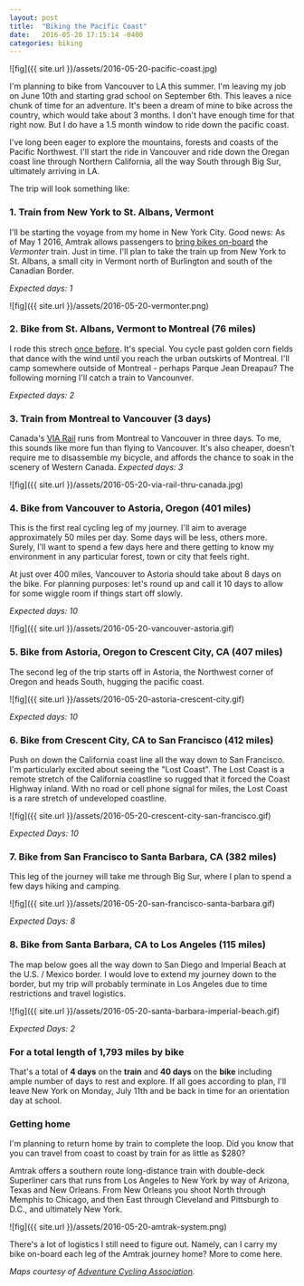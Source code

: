 ```yaml
---
layout: post
title:  "Biking the Pacific Coast"
date:   2016-05-20 17:15:14 -0400
categories: biking
---
```


![fig]({{ site.url }}/assets/2016-05-20-pacific-coast.jpg)

I'm planning to bike from Vancouver to LA this summer. I'm leaving my job on June 10th and starting grad school on September 6th. This leaves a nice chunk of time for an adventure. It's been a dream of mine to bike across the country, which would take about 3 months. I don't have enough time for that right now.  But I do have a 1.5 month window to ride down the pacific coast. 

I've long been eager to explore the mountains, forests and coasts of the Pacific Northwest. I'll start the ride in Vancouver and ride down the Oregan coast line through Northern California, all the way South through Big Sur, ultimately arriving in LA.

The trip will look something like:

### 1. Train from New York to St. Albans, Vermont

I'll be starting the voyage from my home in New York City. Good news: As of May 1 2016, Amtrak allows passengers to [bring bikes on-board](http://media.amtrak.com/2016/04/amtrak-now-offers-bike-service-on-the-vermonter/) the *Vermonter* train. Just in time. I'll plan to take the train up from New York to St. Albans, a small city in Vermont north of Burlington and south of the Canadian Border. 

*Expected days: 1*

![fig]({{ site.url }}/assets/2016-05-20-vermonter.png)

### 2. Bike from St. Albans, Vermont to Montreal (76 miles)

I rode this strech [once before](http://willgeary.github.io/biking/2014/09/01/biking-from-new-york-to-montreal.html). It's special. You cycle past golden corn fields that dance with the wind until you reach the urban outskirts of Montreal. I'll camp somewhere outside of Montreal - perhaps Parque Jean Dreapau? The following morning I'll catch a train to Vancounver. 

*Expected days: 2*

### 3. Train from Montreal to Vancouver (3 days)

Canada's [VIA Rail](http://www.viarail.ca/en) runs from Montreal to Vancouver in three days. To me, this sounds like more fun than flying to Vancouver. It's also cheaper, doesn't require me to disassemble my bicycle, and affords the chance to soak in the scenery of Western Canada. *Expected days: 3*

![fig]({{ site.url }}/assets/2016-05-20-via-rail-thru-canada.jpg)

### 4. Bike from Vancouver to Astoria, Oregon (401 miles)

This is the first real cycling leg of my journey. I'll aim to average approximately 50 miles per day. Some days will be less, others more. Surely, I'll want to spend a few days here and there getting to know my environment in any particular forest, town or city that feels right. 

At just over 400 miles, Vancouver to Astoria should take about 8 days on the bike. For planning purposes: let's round up and call it 10 days to allow for some wiggle room if things start off slowly. 

*Expected days: 10*

![fig]({{ site.url }}/assets/2016-05-20-vancouver-astoria.gif)

### 5. Bike from Astoria, Oregon to Crescent City, CA (407 miles)

The second leg of the trip starts off in Astoria, the Northwest corner of Oregon and heads South, hugging the pacific coast. 

![fig]({{ site.url }}/assets/2016-05-20-astoria-crescent-city.gif)

*Expected days: 10*

### 6. Bike from Crescent City, CA to San Francisco (412 miles)

Push on down the California coast line all the way down to San Francisco. I'm particularly excited about seeing the "Lost Coast". The Lost Coast is a remote stretch of the California coastline so rugged that it forced the Coast Highway inland. With no road or cell phone signal for miles, the Lost Coast is a rare stretch of undeveloped coastline.

![fig]({{ site.url }}/assets/2016-05-20-crescent-city-san-francisco.gif)

*Expected Days: 10*

### 7. Bike from San Francisco to Santa Barbara, CA (382 miles)

This leg of the journey will take me through Big Sur, where I plan to spend a few days hiking and camping. 

![fig]({{ site.url }}/assets/2016-05-20-san-francisco-santa-barbara.gif)

*Expected Days: 8*

### 8. Bike from Santa Barbara, CA to Los Angeles (115 miles)

The map below goes all the way down to San Diego and Imperial Beach at the U.S. / Mexico border. I would love to extend my journey down to the border, but my trip will probably terminate in Los Angeles due to time restrictions and travel logistics.

![fig]({{ site.url }}/assets/2016-05-20-santa-barbara-imperial-beach.gif)

*Expected Days: 2*

### For a total length of 1,793 miles by bike

That's a total of **4 days** on the **train** and **40 days** on the **bike** including ample number of days to rest and explore. If all goes according to plan, I'll leave New York on Monday, July 11th and be back in time for an orientation day at school.

### Getting home

I'm planning to return home by train to complete the loop. Did you know that you can travel from coast to coast by train for as little as $280?

Amtrak offers a southern route long-distance train with double-deck Superliner cars that runs from Los Angeles to New York by way of Arizona, Texas and New Orleans. From New Orleans you shoot North through Memphis to Chicago, and then East through Cleveland and Pittsburgh to D.C., and ultimately New York.

![fig]({{ site.url }}/assets/2016-05-20-amtrak-system.png)

There's a lot of logistics I still need to figure out. Namely, can I carry my bike on-board each leg of the Amtrak journey home? More to come here.

*Maps courtesy of [Adventure Cycling Association](https://www.adventurecycling.org/routes-and-maps/adventure-cycling-route-network/pacific-coast/).*



